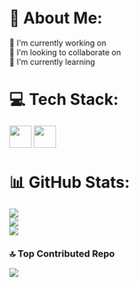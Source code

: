 # 💫 About Me:
🔭 I'm currently working on<br>🤝 I'm looking to collaborate on<br>🌱 I'm currently learning


# 💻 Tech Stack:
<img src="https://cdn.jsdelivr.net/gh/devicons/devicon@latest/icons/r/r-plain.svg" height="40" width="40" /> <img src="https://cdn.jsdelivr.net/gh/devicons/devicon@latest/icons/python/python-original-wordmark.svg" height="40" width="40" />
# 📊 GitHub Stats:
![](https://github-readme-stats.vercel.app/api?username=samttsummer&theme=transparent&hide_border=false&include_all_commits=false&count_private=false)<br/>
![](https://github-readme-streak-stats.herokuapp.com/?user=samttsummer&theme=transparent&hide_border=false)<br/>
![](https://github-readme-stats.vercel.app/api/top-langs/?username=samttsummer&theme=transparent&hide_border=false&include_all_commits=false&count_private=false&layout=compact)

### 🔝 Top Contributed Repo
![](https://github-contributor-stats.vercel.app/api?username=samttsummer&limit=5&theme=transparent&combine_all_yearly_contributions=true)

<!-- Proudly created with GPRM ( https://gprm.itsvg.in ) -->
